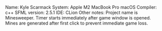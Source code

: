 Name: Kyle Scarmack
System: Apple M2 MacBook Pro macOS
Compiler: c++
SFML version: 2.5.1
IDE: CLion
Other notes: Project name is Minesweeper. Timer starts immediately after game window is opened. Mines are generated after first click to prevent immediate game loss.
